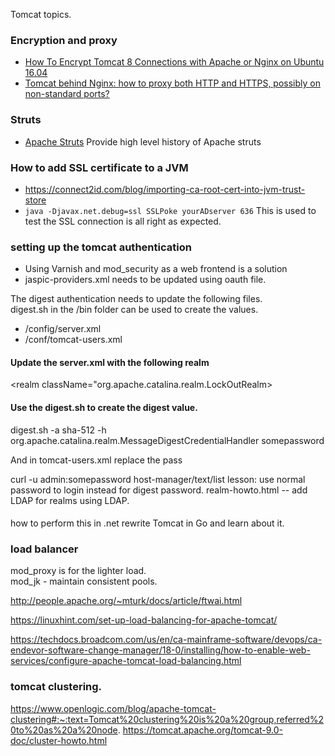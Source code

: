 Tomcat topics.

### Encryption and proxy
* [How To Encrypt Tomcat 8 Connections with Apache or Nginx on Ubuntu 16.04](https://www.digitalocean.com/community/tutorials/how-to-encrypt-tomcat-8-connections-with-apache-or-nginx-on-ubuntu-16-04)
* [Tomcat behind Nginx: how to proxy both HTTP and HTTPS, possibly on non-standard ports?](https://stackoverflow.com/questions/30603263/tomcat-behind-nginx-how-to-proxy-both-http-and-https-possibly-on-non-standard)


### Struts 
* [Apache Struts](https://www.jrebel.com/blog/apache-struts)  Provide high level history of Apache struts


### How to add SSL certificate to a JVM
* https://connect2id.com/blog/importing-ca-root-cert-into-jvm-trust-store
* ```java -Djavax.net.debug=ssl SSLPoke yourADserver 636``` This is used to test the SSL connection is all right as expected.


### setting up the tomcat authentication

* Using Varnish and mod_security as a web frontend is a solution
* jaspic-providers.xml needs to be updated using oauth file.

The digest authentication needs to update the following files.  
digest.sh in the /bin folder can be used to create the values. 
 
* /config/server.xml
* /conf/tomcat-users.xml 


#### Update the server.xml with the following realm
<realm className="org.apache.catalina.realm.LockOutRealm>
<realm className="org.apache.catalina.realm.UserDatabaseRealm" resourcename="UserDatabase"> 
	<credentialHandler className="org.apache.catalina.realm.MessageDigestCredentialHandler" 
algorithm="sha-512"/>  
</Realm>
                   
####  Use the digest.sh to create the digest value.
digest.sh -a sha-512 -h
org.apache.catalina.realm.MessageDigestCredentialHandler somepassword   
                   

<Valve className="org.apache.catalina.valves.RemoteAddrValve"
   allow="127\.\d+\.\d+\.\d+|::1|0:0:0:0:0:0:0:1|.*" />

And in tomcat-users.xml replace the pass 
                                                    
curl -u admin:somepassword host-manager/text/list
lesson: use normal password to login instead for digest password.
realm-howto.html -- add LDAP for realms using LDAP.
                                                   
####
how to perform this in .net
rewrite Tomcat in Go and learn about it.

### load balancer
mod_proxy is for the lighter load.						    
mod_jk - maintain consistent pools.
						    
http://people.apache.org/~mturk/docs/article/ftwai.html
						    
https://linuxhint.com/set-up-load-balancing-for-apache-tomcat/						    
						  
https://techdocs.broadcom.com/us/en/ca-mainframe-software/devops/ca-endevor-software-change-manager/18-0/installing/how-to-enable-web-services/configure-apache-tomcat-load-balancing.html
						
### tomcat clustering.
https://www.openlogic.com/blog/apache-tomcat-clustering#:~:text=Tomcat%20clustering%20is%20a%20group,referred%20to%20as%20a%20node.
https://tomcat.apache.org/tomcat-9.0-doc/cluster-howto.html						    
						    
						    
                                                   
